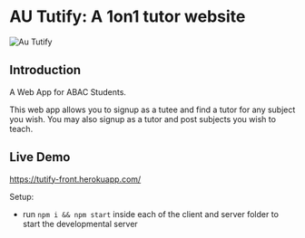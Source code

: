 # AU Tutify: A 1on1 tutor website

![Au Tutify](https://i.imgur.com/0TTsKrF.png)

## Introduction

A Web App for ABAC Students.

This web app allows you to signup as a tutee and find a tutor for any subject you wish.
You may also signup as a tutor and post subjects you wish to teach.

## Live Demo

https://tutify-front.herokuapp.com/

Setup:

- run `npm i && npm start` inside each of the client and server folder to start the developmental server
